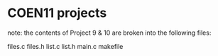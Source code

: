 # COEN11 projects

note: the contents of Project 9 & 10 are broken into the following files:

files.c
files.h
list.c
list.h
main.c
makefile
